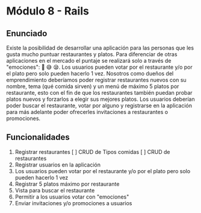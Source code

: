 # Módulo 8 - Rails

## Enunciado

Existe la posibilidad de desarrollar una aplicación para las personas que les gusta mucho puntuar restaurantes y platos. Para diferenciar de otras aplicaciones en el mercado el puntaje se realizará solo a través de "emociones": 🥳 😅 😪.
Los usuarios pueden votar por el restaurante y/o por el plato pero solo pueden hacerlo 1 vez.
Nosotros como dueños del emprendimiento deberíamos poder registrar restaurantes nuevos con su nombre, tema (qué comida sirven) y un menú de máximo 5 platos por restaurante, esto con el fin de que los restaurantes también puedan probar platos nuevos y forzarlos a elegir sus mejores platos.
Los usuarios deberían poder buscar el restaurante, votar por alguno y registrarse en la aplicación para más adelante poder ofrecerles invitaciones a restaurantes o promociones.

## Funcionalidades

1. Registrar restaurantes
   [ ] CRUD de Tipos comidas
   [ ] CRUD de restaurantes
2. Registrar usuarios en la aplicación
3. Los usuarios pueden votar por el restaurante y/o por el plato pero solo pueden hacerlo 1 vez
4. Registrar 5 platos máximo por restaurante
5. Vista para buscar el restaurante
6. Permitir a los usuarios votar con "emociones"
7. Enviar invitaciones y/o promociones a usuarios
